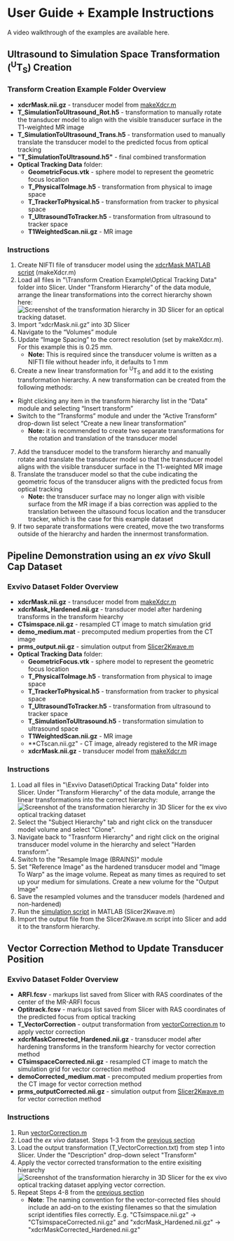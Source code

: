 # User Guide + Example Instructions
A video walkthrough of the examples are available here. 

## Ultrasound to Simulation Space Transformation (<sup>U</sup>T<sub>S</sub>) Creation
### Transform Creation Example Folder Overview
- **xdcrMask.nii.gz** - transducer model from [makeXdcr.m](../Scripts/makeXdcr.m)
- **T_SimulationToUltrasound_Rot.h5** - transformation to manually rotate the transducer model to align with the visible transducer surface in the T1-weighted MR image
- **T_SimulationToUltrasound_Trans.h5** - transformation used to manually translate the transducer model to the predicted focus from optical tracking
- **"T_SimulationToUltrasound.h5"** - final combined transformation 
- **Optical Tracking Data** folder:
    - **GeometricFocus.vtk** - sphere model to represent the geometric focus location 
    - **T_PhysicalToImage.h5** - transformation from physical to image space 
    - **T_TrackerToPhysical.h5** - transformation from tracker to physical space
    - **T_UltrasoundToTracker.h5** - transformation from ultrasound to tracker space
    - **T1WeightedScan.nii.gz** - MR image 

### Instructions
1. Create NIFTI file of transducer model using the [xdcrMask MATLAB script](../Scripts/makeXdcr.m) (makeXdcr.m)
2. Load all files in "\Transform Creation Example\Optical Tracking Data\" folder into Slicer. Under "Transform Hierarchy" of the data module, arrange the linear transformations into the correct hierarchy shown here: 
<br>![Screenshot of the transformation hierarchy in 3D Slicer for an optical tracking dataset.](https://user-images.githubusercontent.com/54997782/230184601-78580f92-6623-4a86-8cd0-966a4c640781.png)
3. Import “xdcrMask.nii.gz” into 3D Slicer
4. Navigate to the “Volumes” module
5. Update “Image Spacing” to the correct resolution (set by makeXdcr.m). For this example this is 0.25 mm.  
    - **Note:** This is required since the transducer volume is written as a NIFTI file without header info, it defaults to 1 mm
6. Create a new linear transformation for <sup>U</sup>T<sub>S</sub> and add it to the existing transformation hierarchy. A new transformation can be created from the following methods:
  - Right clicking any item in the transform hierarchy list in the “Data” module and selecting “Insert transform”
  - Switch to the “Transforms” module and under the “Active Transform” drop-down list select “Create a new linear transformation”
    - **Note:** it is recommended to create two separate transformations for the rotation and translation of the transducer model
7. Add the transducer model to the transform hierarchy and manually rotate and translate the transducer model so that the transducer model aligns with the visible transducer surface in the T1-weighted MR image  
8. Translate the transducer model so that the cube indicating the geometric focus of the transducer aligns with the predicted focus from optical tracking 
    - **Note:** the transducer surface may no longer align with visible surface from the MR image if a bias correction was applied to the translation between the ultasound focus location and the transducer tracker, which is the case for this example dataset
9. If two separate transformations were created, move the two transforms outside of the hierarchy and harden the innermost transformation. 

## Pipeline Demonstration using an *ex vivo* Skull Cap Dataset
### Exvivo Dataset Folder Overview
- **xdcrMask.nii.gz** - transducer model from [makeXdcr.m](../Scripts/makeXdcr.m)
- **xdcrMask_Hardened.nii.gz** - transducer model after hardening transforms in the transform hiearchy
- **CTsimspace.nii.gz** - resampled CT image to match simulation grid
- **demo_medium.mat** - precomputed medium properties from the CT image
- **prms_output.nii.gz** - simulation output from [Slicer2Kwave.m](../Scripts/Slicer2Kwave.m)
- **Optical Tracking Data** folder:
    - **GeometricFocus.vtk** - sphere model to represent the geometric focus location 
    - **T_PhysicalToImage.h5** - transformation from physical to image space 
    - **T_TrackerToPhysical.h5** - transformation from tracker to physical space
    - **T_UltrasoundToTracker.h5** - transformation from ultrasound to tracker space
    - **T_SimulationToUltrasound.h5** - transformation simulation to ultrasound space
    - **T1WeightedScan.nii.gz** - MR image 
    - **CTscan.nii.gz" - CT image, already registered to the MR image 
    - **xdcrMask.nii.gz** - transducer model from [makeXdcr.m](../Scripts/makeXdcr.m)

### Instructions
1. Load all files in "\Exvivo Dataset\Optical Tracking Data\" folder into Slicer. Under "Transform Hierarchy" of the data module, arrange the linear transformations into the correct hierarchy: 
<br>![Screenshot of the transformation hierarchy in 3D Slicer for the ex vivo optical tracking dataset](https://user-images.githubusercontent.com/54997782/230414869-f3b17df3-4830-475f-becc-263ef2973fa3.png)
2. Select the "Subject Hierarchy" tab and right click on the transducer model volume and select "Clone". 
3. Navigate back to "Trasnform Hierarchy" and right click on the original transducer model volume in the hierarchy and select "Harden transform".
4. Switch to the "Resample Image (BRAINS)" module 
5. Set "Reference Image" as the hardened transducer model and "Image To Warp" as the image volume. Repeat as many times as required to set up your medium for simulations. Create a new volume for the "Output Image" 
6. Save the resampled volumes and the transducer models (hardened and non-hardened) 
7. Run the [simulation script](../Scripts/Slicer2Kwave.m) in MATLAB (Slicer2Kwave.m)
8. Import the output file from the Slicer2Kwave.m script into Slicer and add it to the transform hierarchy. 

## Vector Correction Method to Update Transducer Position 
### Exvivo Dataset Folder Overview
- **ARFI.fcsv** - markups list saved from Slicer with RAS coordinates of the center of the MR-ARFI focus 
- **Optitrack.fcsv** - markups list saved from Slicer with RAS coordinates of the predicted focus from optical tracking
- **T_VectorCorrection** - output transformation from [vectorCorrection.m](../Scripts/vectorCorrection.m) to apply vector correction 
- **xdcrMaskCorrected_Hardened.nii.gz** - transducer model after hardening transforms in the transform hiearchy for vector correction method
- **CTsimspaceCorrected.nii.gz** - resampled CT image to match the simulation grid for vector correction method
- **demoCorrected_medium.mat** - precomputed medium properties from the CT image for vector correction method
- **prms_outputCorrected.nii.gz** - simulation output from [Slicer2Kwave.m](../Scripts/Slicer2Kwave.m) for vector correction method

### Instructions
1. Run [vectorCorrection.m](../Scripts/vectorCorrection.m)
2. Load the *ex vivo* dataset. Steps 1-3 from the [previous section](https://github.com/mksigona/OptitrackSimPipeline/tree/main/Demo#instructions-1)
3. Load the output transformation (T_VectorCorrection.txt) from step 1 into Slicer. Under the "Description" drop-down select "Transform" 
4. Apply the vector corrected transformation to the entire exisiting hierarchy 
<br>![Screenshot of the transformation hierarchy in 3D Slicer for the ex vivo optical tracking dataset applying vector correction.](https://user-images.githubusercontent.com/54997782/230636726-fceb3d19-5aaa-4290-b347-6559f7a15d7c.png)
5. Repeat Steps 4-8 from the [previous section](https://github.com/mksigona/OptitrackSimPipeline/tree/main/Demo#instructions-1)
    - **Note**: The naming convention for the vector-corrected files should include an add-on to the existing filenames so that the simulation script identifies files correctly. E.g. "CTsimspace.nii.gz" -> "CTsimspaceCorrected.nii.gz" and "xdcrMask_Hardened.nii.gz" -> "xdcrMaskCorrected_Hardened.nii.gz"
